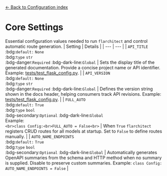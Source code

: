 [← Back to Configuration index](index.md)

# Core Settings
Essential configuration values needed to run `flarchitect` and control automatic route generation.
| Setting | Details |
| --- | --- |
| `API_TITLE`<br>:bdg:`default:` `None`<br>:bdg:`type` `str`<br>:bdg-danger:`Required` :bdg-dark-line:`Global` | Sets the display title of the generated documentation. Provide a concise project name or API identifier. Example: [tests/test_flask_config.py](https://github.com/lewis-morris/flarchitect/blob/master/tests/test_flask_config.py). |
| `API_VERSION`<br>:bdg:`default:` `None`<br>:bdg:`type` `str`<br>:bdg-danger:`Required` :bdg-dark-line:`Global` | Defines the version string shown in the docs header, helping consumers track API revisions. Example: [tests/test_flask_config.py](https://github.com/lewis-morris/flarchitect/blob/master/tests/test_flask_config.py). |
| `FULL_AUTO`<br>:bdg:`default:` `True`<br>:bdg:`type` `bool`<br>:bdg-secondary:`Optional` :bdg-dark-line:`Global`<br>Example:<br>```<br>class Config:<br>FULL_AUTO = False<br>``` | When `True` `flarchitect` registers CRUD routes for all models at startup. Set to `False` to define routes manually. |
| `AUTO_NAME_ENDPOINTS`<br>:bdg:`default:` `True`<br>:bdg:`type` `bool`<br>:bdg-secondary:`Optional` :bdg-dark-line:`Global` | Automatically generates OpenAPI summaries from the schema and HTTP method when no summary is supplied. Disable to preserve custom summaries. Example: ``` class Config: AUTO_NAME_ENDPOINTS = False ``` |

